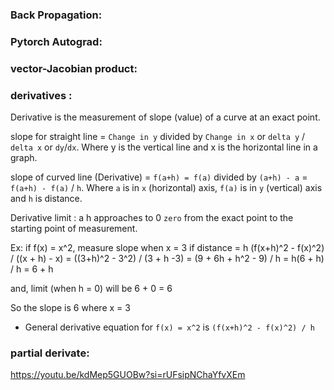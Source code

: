### Back Propagation:
### Pytorch Autograd: 
### vector-Jacobian product:
### derivatives :
Derivative is the measurement of slope (value) of a curve at an exact point. 

slope for straight line = `Change in y` divided by `Change in x` or `delta y` / `delta x` or `dy`/`dx`. Where y is the vertical line and x is the horizontal line in a graph. 

slope of curved line (Derivative) = `f(a+h) = f(a)` divided by `(a+h) - a` = `f(a+h) - f(a)` / `h`. Where `a` is in `x` (horizontal) axis, `f(a)` is in `y` (vertical) axis and `h` is distance. 

Derivative limit : a h approaches to 0 `zero` from the exact point to the starting point of measurement.

Ex: if f(x) = x^2, measure slope when x = 3
if distance = h
(f(x+h)^2 - f(x)^2) / ((x + h) - x)
= ((3+h)^2 - 3^2) / (3 + h -3)
= (9 + 6h + h^2 - 9) / h
= h(6 + h) / h
= 6 + h

and, limit (when h = 0) will be 6 + 0 = 6

So the slope is 6 where x = 3


* General derivative equation for `f(x) = x^2` is `(f(x+h)^2 - f(x)^2) / h`
### partial derivate:
https://youtu.be/kdMep5GUOBw?si=rUFsipNChaYfvXEm
